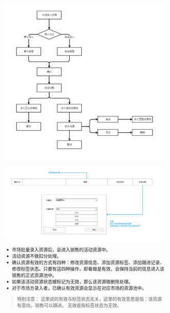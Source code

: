 ![](/assets/活动资源池.png)

![](/assets/活动资源分配.png)
- 市场批量录入资源后，会进入销售的活动资源中。
- 活动资源不做扣分处理。
- 确认资源有效的方式有四种：修改资源信息、添加资源标签、添加跟进记录、修改标签状态。只要有这四种操作，即看做是有效，会保持当前的信息进入该销售的正式资源池中。
- 如果该活动资源状态被标记为无效，那么该资源做删除处理。
- 对于市场方录入者，已确认有效资源会显示在对应市场的资源池中。

> 特别注意：
这里说的有效与标签状态无关，这里的有效意思是指：该资源有意向，销售可以跟进。
无效是指标签状态为无效。
